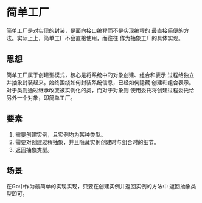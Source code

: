 # 简单工厂

简单工厂是对实现的封装，是面向接口编程而不是实现编程的
最直接简便的方法。实际上上，简单工厂不会直接使用，而往往
作为抽象工厂的具体实现。

## 思想

简单工厂属于创建型模式，核心是将系统中的对象创建、组合和表示
过程给独立并抽象封装起来。始终围绕如何封装系统信息，已经如何隐藏
创建和组合表示。对于类则通过继承改变被实例化的类，而对于对象则
使用委托将创建过程委托给另外一个对象，即简单工厂。

## 要素

1. 需要创建实例，且实例均为某种类型。
2. 需要对创建过程抽象，并且隐藏实例创建时与组合时的细节。
3. 返回抽象类型。

## 场景

在Go中作为最简单的实现实现，只要在创建实例并返回实例的方法中
返回抽象类型即可。
